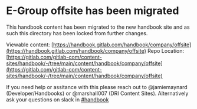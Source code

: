 # E-Group offsite has been migrated

This handbook content has been migrated to the new handbook site and as such this directory
has been locked from further changes.

Viewable content: [https://handbook.gitlab.com/handbook/company/offsite](https://handbook.gitlab.com/handbook/company/offsite)
Repo Location: [https://gitlab.com/gitlab-com/content-sites/handbook/-/tree/main/content/handbook/company/offsite](https://gitlab.com/gitlab-com/content-sites/handbook/-/tree/main/content/handbook/company/offsite)

If you need help or assitance with this please reach out to @jamiemaynard (Developer/Handbooks) or
@marshall007 (DRI Content Sites).  Alternatively ask your questions on slack in [#handbook](https://gitlab.slack.com/archives/C81PT2ALD)

